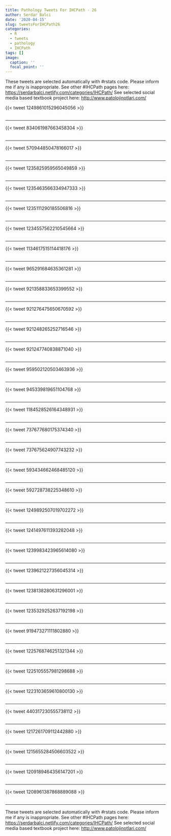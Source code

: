 ```yaml
---
title: Pathology Tweets For IHCPath - 26
author: Serdar Balci
date: '2020-04-15'
slug: tweetsForIHCPath26
categories:
  - R
  - tweets
  - pathology
  - IHCPath
tags: []
image:
  caption: ''
  focal_point: ''
---
```



These tweets are selected automatically with #rstats code. Please inform me if any is inappropriate.
See other #IHCPath pages here: https://serdarbalci.netlify.com/categories/IHCPath/ 
See selected social media based textbook project here: http://www.patolojinotlari.com/

{{< tweet 1249861015296045056 >}}
<br>
<br>
<hr>
{{< tweet 834061987663458304 >}}
<br>
<br>
<hr>
{{< tweet 570944850478166017 >}}
<br>
<br>
<hr>
{{< tweet 1235825959565049859 >}}
<br>
<br>
<hr>
{{< tweet 1235463566334947333 >}}
<br>
<br>
<hr>
{{< tweet 1235111290185506816 >}}
<br>
<br>
<hr>
{{< tweet 1234557562210545664 >}}
<br>
<br>
<hr>
{{< tweet 1134617515114418176 >}}
<br>
<br>
<hr>
{{< tweet 965291684635361281 >}}
<br>
<br>
<hr>
{{< tweet 921358833653399552 >}}
<br>
<br>
<hr>
{{< tweet 921276475650670592 >}}
<br>
<br>
<hr>
{{< tweet 921248265252716546 >}}
<br>
<br>
<hr>
{{< tweet 921247740838871040 >}}
<br>
<br>
<hr>
{{< tweet 959502120503463936 >}}
<br>
<br>
<hr>
{{< tweet 945339819651104768 >}}
<br>
<br>
<hr>
{{< tweet 1184528526164348931 >}}
<br>
<br>
<hr>
{{< tweet 737677680175374340 >}}
<br>
<br>
<hr>
{{< tweet 737675624907743232 >}}
<br>
<br>
<hr>
{{< tweet 593434662468485120 >}}
<br>
<br>
<hr>
{{< tweet 592728738225348610 >}}
<br>
<br>
<hr>
{{< tweet 1249892507019702272 >}}
<br>
<br>
<hr>
{{< tweet 1241497611393282048 >}}
<br>
<br>
<hr>
{{< tweet 1239983423965614080 >}}
<br>
<br>
<hr>
{{< tweet 1239621227356045314 >}}
<br>
<br>
<hr>
{{< tweet 1238138280631296001 >}}
<br>
<br>
<hr>
{{< tweet 1235329252637192198 >}}
<br>
<br>
<hr>
{{< tweet 919473271111802880 >}}
<br>
<br>
<hr>
{{< tweet 1225768746251321344 >}}
<br>
<br>
<hr>
{{< tweet 1225105557981298688 >}}
<br>
<br>
<hr>
{{< tweet 1223103659610800130 >}}
<br>
<br>
<hr>
{{< tweet 440317230555738112 >}}
<br>
<br>
<hr>
{{< tweet 1217261709112442880 >}}
<br>
<br>
<hr>
{{< tweet 1215655284506603522 >}}
<br>
<br>
<hr>
{{< tweet 1209189464356147201 >}}
<br>
<br>
<hr>
{{< tweet 1208961387868889088 >}}
<br>
<br>
<hr>


These tweets are selected automatically with #rstats code. Please inform me if any is inappropriate.
See other #IHCPath pages here: https://serdarbalci.netlify.com/categories/IHCPath/ 
See selected social media based textbook project here: http://www.patolojinotlari.com/
